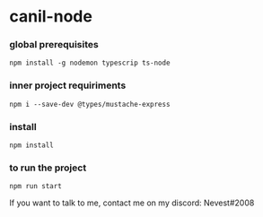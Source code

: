 # canil-node

### global prerequisites
`npm install -g nodemon typescrip ts-node`

### inner project requiriments
`npm i --save-dev @types/mustache-express`

### install 
`npm install`

### to run the project
`npm run start`

If you want to talk to me, contact me on my discord: Nevest#2008
<!-- Project credits go to b7web and nevest. -->